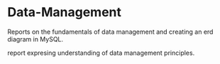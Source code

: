 # Data-Management
Reports on the fundamentals of data management and creating an erd diagram in MySQL. 

report expresing understanding of data management principles. 
